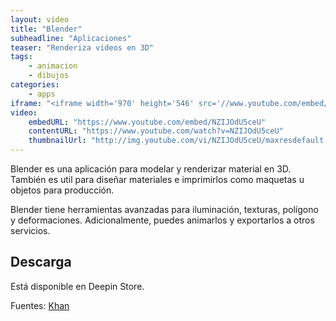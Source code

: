 ```yaml
---
layout: video
title: "Blender"
subheadline: "Aplicaciones"
teaser: "Renderiza videos en 3D"
tags:
    - animacion
    - dibujos
categories:
    - apps
iframe: "<iframe width='970' height='546' src='//www.youtube.com/embed/NZIJOdU5ceU' frameborder='0' allowfullscreen></iframe>"
video:
    embedURL: "https://www.youtube.com/embed/NZIJOdU5ceU"
    contentURL: "https://www.youtube.com/watch?v=NZIJOdU5ceU"
    thumbnailUrl: "http://img.youtube.com/vi/NZIJOdU5ceU/maxresdefault.jpg"
---
```

<!--more-->

Blender es una aplicación para modelar y renderizar material en 3D. También es util para diseñar materiales e imprimirlos como maquetas u objetos para producción.

Blender tiene herramientas avanzadas para iluminación, texturas, polígono y deformaciones. Adicionalmente, puedes animarlos y exportarlos a otros servicios.

## Descarga

Está disponible en Deepin Store.

Fuentes: [Khan](https://www.youtube.com/channel/UCjYIK2O2AeXQHMnNUF_hInQ)
